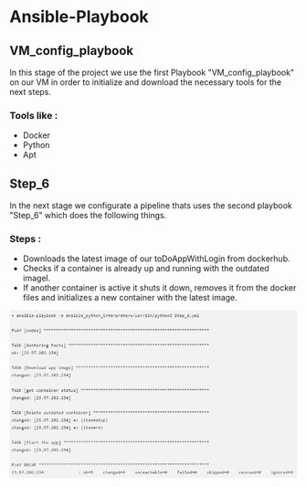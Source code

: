 # Ansible-Playbook

## VM_config_playbook

In this stage of the project we use the first Playbook "VM_config_playbook" on our VM in order to initialize and 
download the necessary tools for the next steps.

### Tools like :

- Docker
- Python
- Apt

## Step_6
In the next stage we configurate a pipeline thats uses the second playbook "Step_6" which does the following things.

### Steps : 
- Downloads the latest image of our toDoAppWithLogin from dockerhub.
- Checks if a container is already up and running with the outdated imagel.
- If another container is active it shuts it down, removes it from the docker files and initializes a new container with the latest image.

![Step 6 Results](assetsREADME/step_6_result.PNG "Tasks of Step 6 playbook")


